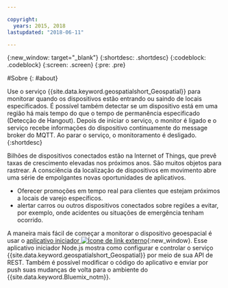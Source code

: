 ```yaml
---

copyright:
  years: 2015, 2018
lastupdated: "2018-06-11"

---
```


<!-- Attribute definitions -->
{:new_window: target="_blank"}
{:shortdesc: .shortdesc}
{:codeblock: .codeblock}
{:screen: .screen}
{:pre: .pre}

#Sobre
{: #about}


Use o serviço {{site.data.keyword.geospatialshort_Geospatial}}
para monitorar quando os dispositivos estão entrando ou saindo de locais especificados. É
possível também detectar se um dispositivo está em uma região há mais
tempo do que o tempo de permanência especificado (Detecção de
Hangout). Depois de
            iniciar o serviço, o monitor é ligado e o serviço recebe informações do dispositivo
            continuamente do message broker do MQTT. Ao parar o serviço, o monitoramento é
            desligado.
{:shortdesc}


Bilhões de dispositivos conectados estão na Internet of Things, que prevê taxas de crescimento elevadas nos próximos anos. São muitos objetos para rastrear. A consciência da localização de dispositivos em movimento abre uma série de empolgantes novas oportunidades de
            aplicativos.

* Oferecer promoções em tempo real para clientes que estejam próximos a locais de varejo
                    específicos.
* alertar carros ou outros dispositivos conectados sobre regiões a evitar, por exemplo, onde acidentes ou situações de emergência tenham ocorrido.


A maneira mais fácil de começar a monitorar o dispositivo geoespacial é usar o [aplicativo
iniciador ![Ícone de link externo](../../icons/launch-glyph.svg "Ícone de link externo")](https://developer.ibm.com/streamsdev/docs/build-real-time-location-monitoring-application-ibm-cloud-geospatial-analytics-node-js/){:new_window}. Esse aplicativo iniciador Node.js mostra como configurar e controlar o serviço {{site.data.keyword.geospatialshort_Geospatial}} por meio de sua API de REST. Também é possível modificar o código do aplicativo e enviar por push suas mudanças de volta para o ambiente do {{site.data.keyword.Bluemix_notm}}.
